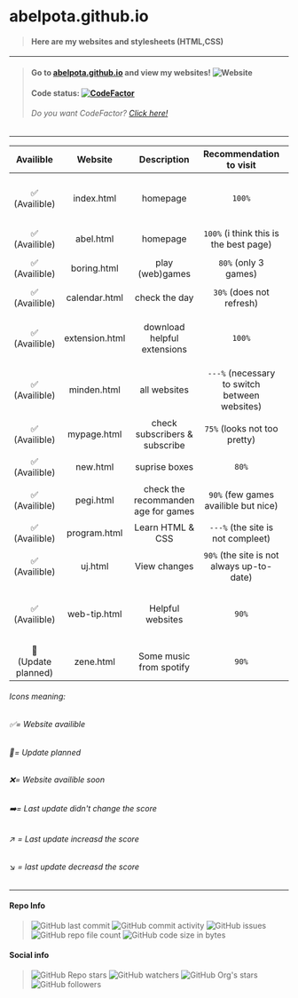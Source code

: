 # abelpota.github.io
> #### Here are my websites and stylesheets (HTML,CSS)
---
> #### Go to [abelpota.github.io](https://abelpota.github.io "My homepage") and view my websites! ![Website](https://img.shields.io/website?down_color=red&down_message=offline&up_color=brightgreen&up_message=online&url=https%3A%2F%2Fabelpota.github.io)
> #### Code status: [![CodeFactor](https://www.codefactor.io/repository/github/abelpota/abelpota.github.io/badge)](https://www.codefactor.io/repository/github/abelpota/abelpota.github.io)
> ###### *Do you want CodeFactor? [Click here!](https://github.com/marketplace/codefactor)*
---
|Availible                                 | Website       | Description                         | Recommendation to visit                       | Last update                              |
|:----------------------------------------:| :-----------: |:-----------------------------------:| :--------------------------------------------:|:----------------------------------------:|
|:white_check_mark: (Availible)            | index.html    | homepage                            | `100%`                                        |:arrow_right: (01-08-22)                  |
|:white_check_mark: (Availible)            | abel.html     | homepage                            | `100%` (i think this is the best page)        |:arrow_right: (xx-xx-xx)                  |
|:white_check_mark: (Availible)            | boring.html   | play (web)games                     | `80%` (only 3 games)                          |:arrow_right: (xx-xx-xx)                  |
|:white_check_mark: (Availible)            | calendar.html | check the day                       | `30%` (does not refresh)                      |:arrow_right: (xx-xx-xx)                  |
|:white_check_mark: (Availible)            | extension.html| download helpful extensions         | `100%`                                        |:arrow_right: (01-08-22)                  |
|:white_check_mark: (Availible)            | minden.html   | all websites                        | `---%` (necessary to switch between websites) |:arrow_right: (02-08-22)                  |
|:white_check_mark: (Availible)            | mypage.html   | check subscribers & subscribe       | `75%` (looks not too pretty)                  |:arrow_right: (xx-xx-xx)                  |
|:white_check_mark: (Availible)            | new.html      | suprise boxes                       | `80%`                                         |:arrow_right: (xx-xx-xx)                  |
|:white_check_mark: (Availible)            | pegi.html     | check the recommanden age for games | `90%` (few games availible but nice)          |:arrow_right: (xx-xx-xx)                  |
|:white_check_mark: (Availible)            | program.html  | Learn HTML & CSS                    | `---%` (the site is not compleet)             |:arrow_right: (xx-xx-xx)                  |
|:white_check_mark: (Availible)            | uj.html       | View changes                        | `90%` (the site is not always up-to-date)     |:arrow_right: (xx-xx-xx)                  |
|:white_check_mark: (Availible)            | web-tip.html  | Helpful websites                    | `90%`                                         |:arrow_upper_right: {Last +90%} (02-08-22)|
|:arrows_counterclockwise: (Update planned)| zene.html     | Some music from spotify             | `90%`                                         |:arrow_right: (xx-xx-xx)                  |

###### Icons meaning: 
###### :white_check_mark:= Website availible 
###### :arrows_counterclockwise:= Update planned  
###### :x:= Website availible soon 
###### :arrow_right:= Last update didn't change the score 
###### :arrow_upper_right: = Last update increasd the score 
###### :arrow_lower_right: = last update decreasd the score
---
 #### Repo Info
> ![GitHub last commit](https://img.shields.io/github/last-commit/abelpota/abelpota.github.io)
> ![GitHub commit activity](https://img.shields.io/github/commit-activity/w/abelpota/abelpota.github.io)
> ![GitHub issues](https://img.shields.io/github/issues/abelpota/abelpota.github.io)
> ![GitHub repo file count](https://img.shields.io/github/directory-file-count/abelpota/abelpota.github.io?label=files%20in%20abelpota.github.io)
> ![GitHub code size in bytes](https://img.shields.io/github/languages/code-size/abelpota/abelpota.github.io?label=code%20size%20in%20abelpota.github.io)
#### Social info
> ![GitHub Repo stars](https://img.shields.io/github/stars/abelpota/abelpota.github.io?label=Repo%20stars&style=social)
> ![GitHub watchers](https://img.shields.io/github/watchers/abelpota/abelpota.github.io?label=Repo%20watchers&style=social)
> ![GitHub Org's stars](https://img.shields.io/github/stars/abelpota?label=My%20profile%27s%20stars&style=social)
> ![GitHub followers](https://img.shields.io/github/followers/abelpota?label=My%20followers&style=social)

